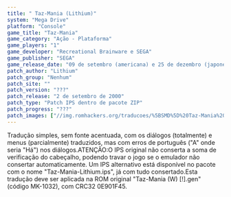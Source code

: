 ```yaml
---
title: " Taz-Mania (Lithium)"
system: "Mega Drive"
platform: "Console"
game_title: "Taz-Mania"
game_category: "Ação - Plataforma"
game_players: "1"
game_developer: "Recreational Brainware e SEGA"
game_publisher: "SEGA"
game_release_date: "09 de setembro (americana) e 25 de dezembro (japonesa) de 1992"
patch_author: "Lithium"
patch_group: "Nenhum"
patch_site: ""
patch_version: "???"
patch_release: "2 de setembro de 2000"
patch_type: "Patch IPS dentro de pacote ZIP"
patch_progress: "???"
patch_images: ["//img.romhackers.org/traducoes/%5BSMD%5D%20Taz-Mania%20-%20Lithium%20-%201.png","//img.romhackers.org/traducoes/%5BSMD%5D%20Taz-Mania%20-%20Lithium%20-%202.png","//img.romhackers.org/traducoes/%5BSMD%5D%20Taz-Mania%20-%20Lithium%20-%203.png"]
---
```

Tradução simples, sem fonte acentuada, com os diálogos (totalmente) e menus (parcialmente) traduzidos, mas com erros de português ("A" onde seria "Há") nos diálogos.ATENÇÃO:O IPS original não conserta a soma de verificação do cabeçalho, podendo travar o jogo se o emulador não consertar automaticamente. Um IPS alternativo está disponível no pacote com o nome "Taz-Mania-Lithium.ips", já com tudo consertado.Esta tradução deve ser aplicada na ROM original "Taz-Mania (W) [!].gen" (código MK-1032), com CRC32 0E901F45.
